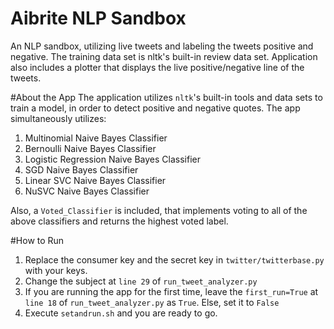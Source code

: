 # Aibrite NLP Sandbox
An NLP sandbox, utilizing live tweets and labeling the tweets positive and negative.
The training data set is nltk's built-in review data set.
Application also includes a plotter that displays the live positive/negative line of the tweets.

#About the App
The application utilizes `nltk`'s built-in tools and data sets to train a model, in order to detect positive and negative quotes.
The app simultaneously utilizes:
1. Multinomial Naive Bayes Classifier
2. Bernoulli Naive Bayes Classifier
3. Logistic Regression Naive Bayes Classifier
4. SGD Naive Bayes Classifier
5. Linear SVC Naive Bayes Classifier
6. NuSVC Naive Bayes Classifier

Also, a `Voted_Classifier` is included, that implements voting to all of the above classifiers and returns the highest voted label.

#How to Run
1. Replace the consumer key and the secret key in `twitter/twitterbase.py` with your keys.
2. Change the subject at `line 29` of `run_tweet_analyzer.py`
3. If you are running the app for the first time, leave the `first_run=True` at `line 18` of `run_tweet_analyzer.py` as `True`. Else, set it to `False`
3. Execute `setandrun.sh` and you are ready to go.